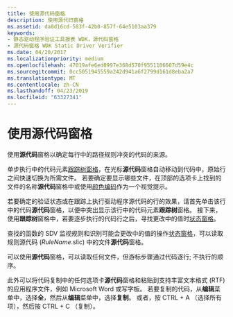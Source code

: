 ```yaml
---
title: 使用源代码窗格
description: 使用源代码窗格
ms.assetid: da8d16cd-583f-42b0-857f-64e5103aa379
keywords:
- 静态驱动程序验证工具报表 WDK，源代码窗格
- 源代码窗格 WDK Static Driver Verifier
ms.date: 04/20/2017
ms.localizationpriority: medium
ms.openlocfilehash: 47019afe6ed0997e368d570f9551106607d59e4c
ms.sourcegitcommit: 0cc5051945559a242d941a6f2799d161d8eba2a7
ms.translationtype: MT
ms.contentlocale: zh-CN
ms.lasthandoff: 04/23/2019
ms.locfileid: "63327341"
---
```

# <a name="using-the-source-code-pane"></a>使用源代码窗格


使用**源代码**窗格以确定每行中的路径规则冲突的代码的来源。

单步执行中的代码元素[跟踪树窗格](trace-tree-pane.md)，在光标**源代码**窗格自动移动到代码中，原始行之间快速切换为所需文件。 若要确定要显示哪些文件，在顶部的选项卡上找到的文件的名称**源代码**窗格中或使用[颜色编码](color-coding-in-the-source-code-pane.md)作为一个视觉提示。

若要确定的验证状态或在跟踪上执行驱动程序源代码的行的效果，请首先单击该行中的代码**源代码**窗格，以便中突出显示该行中的代码元素**跟踪树**窗格。 接下来，使用**跟踪树**窗格中，若要逐步执行的代码行之后，寻找更改中的值时[状态窗格](state-pane.md)。

查找的函数的 SDV 监视规则和识别可能会更改中的值的操作[状态窗格](state-pane.md)，可以读取规则源代码 (*RuleName*.slic) 中的文件**源代码**窗格。

可以使用**源代码**窗格，可以读取任何文件，但游标步骤通过代码逐行; 不执行的顺序。

此外可以将代码复制中的任何选项卡**源代码**窗格和粘贴到支持丰富文本格式 (RTF) 的应用程序文件，例如 Microsoft Word 或写字板。 若要复制的代码，从**编辑**菜单中，选择**全**，然后从**编辑**菜单中，选择**复制**。 或者，按 CTRL + A （选择所有项），然后按 CTRL + C （复制）。

 

 





